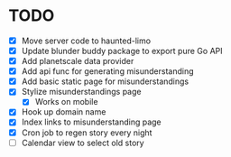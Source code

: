 # TODO

- [x] Move server code to haunted-limo
- [x] Update blunder buddy package to export pure Go API 
- [x] Add planetscale data provider
- [x] Add api func for generating misunderstanding
- [x] Add basic static page for misunderstandings
- [x] Stylize misunderstandings page
    - [x] Works on mobile
- [x] Hook up domain name
- [x] Index links to misunderstanding page
- [x] Cron job to regen story every night
- [ ] Calendar view to select old story